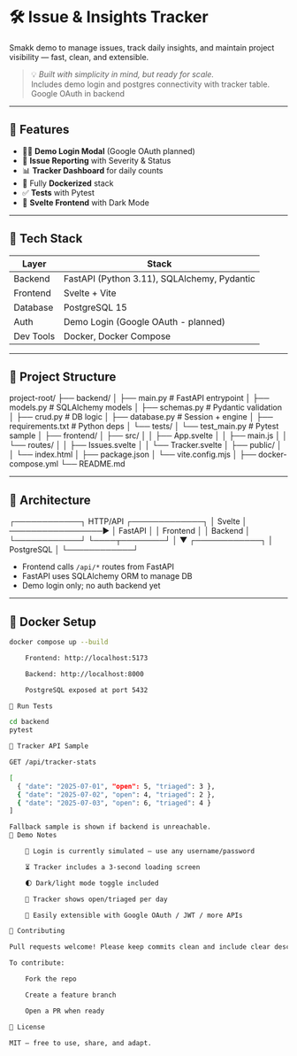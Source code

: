 # 🛠️ Issue & Insights Tracker

Smakk demo to manage issues, track daily insights, and maintain project visibility — fast, clean, and extensible.

> 💡 *Built with simplicity in mind, but ready for scale.*  
> Includes demo login and postgres connectivity with tracker table. Google OAuth in backend

---

## 🚀 Features

- 🧑‍💻 **Demo Login Modal** (Google OAuth planned)
- 📝 **Issue Reporting** with Severity & Status
- 📊 **Tracker Dashboard** for daily counts
- 🐳 Fully **Dockerized** stack
- ✅ **Tests** with Pytest
- 🎨 **Svelte Frontend** with Dark Mode

---

## 🧰 Tech Stack

| Layer       | Stack                                      |
|-------------|---------------------------------------------|
| Backend     | FastAPI (Python 3.11), SQLAlchemy, Pydantic |
| Frontend    | Svelte + Vite                               |
| Database    | PostgreSQL 15                               |
| Auth        | Demo Login (Google OAuth - planned)         |
| Dev Tools   | Docker, Docker Compose                      |

---

## 📁 Project Structure

project-root/
├── backend/
│ ├── main.py # FastAPI entrypoint
│ ├── models.py # SQLAlchemy models
│ ├── schemas.py # Pydantic validation
│ ├── crud.py # DB logic
│ ├── database.py # Session + engine
│ ├── requirements.txt # Python deps
│ └── tests/
│ └── test_main.py # Pytest sample
│
├── frontend/
│ ├── src/
│ │ ├── App.svelte
│ │ ├── main.js
│ │ └── routes/
│ │ ├── Issues.svelte
│ │ └── Tracker.svelte
│ ├── public/
│ │ └── index.html
│ ├── package.json
│ └── vite.config.mjs
│
├── docker-compose.yml
└── README.md


---

## 🧱 Architecture

┌────────────┐ HTTP/API ┌─────────────┐
│ Svelte │ ─────────────────▶ │ FastAPI │
│ Frontend │ │ Backend │
└────────────┘ └────┬────────┘
│
▼
┌────────────┐
│ PostgreSQL │
└────────────┘


- Frontend calls `/api/*` routes from FastAPI
- FastAPI uses SQLAlchemy ORM to manage DB
- Demo login only; no auth backend yet

---

## 🐳 Docker Setup

```bash
docker compose up --build

    Frontend: http://localhost:5173

    Backend: http://localhost:8000

    PostgreSQL exposed at port 5432

🧪 Run Tests

cd backend
pytest

🧪 Tracker API Sample

GET /api/tracker-stats

[
  { "date": "2025-07-01", "open": 5, "triaged": 3 },
  { "date": "2025-07-02", "open": 4, "triaged": 2 },
  { "date": "2025-07-03", "open": 6, "triaged": 4 }
]

Fallback sample is shown if backend is unreachable.
📌 Demo Notes

    🔐 Login is currently simulated — use any username/password

    ⏳ Tracker includes a 3-second loading screen

    🌓 Dark/light mode toggle included

    📅 Tracker shows open/triaged per day

    🔧 Easily extensible with Google OAuth / JWT / more APIs

🙌 Contributing

Pull requests welcome! Please keep commits clean and include clear descriptions.

To contribute:

    Fork the repo

    Create a feature branch

    Open a PR when ready

📄 License

MIT — free to use, share, and adapt.
